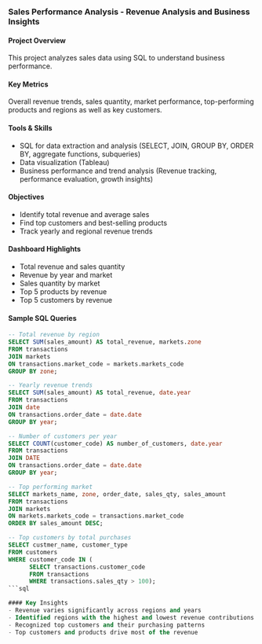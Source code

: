### Sales Performance Analysis - Revenue Analysis and Business Insights

#### Project Overview
This project analyzes sales data using SQL to understand business performance. 

#### Key Metrics
Overall revenue trends, sales quantity, market performance, top-performing products and regions as well as key customers.

#### Tools & Skills
- SQL for data extraction and analysis (SELECT, JOIN, GROUP BY, ORDER BY, aggregate functions, subqueries)
- Data visualization (Tableau)  
- Business performance and trend analysis (Revenue tracking, performance evaluation, growth insights)

#### Objectives
- Identify total revenue and average sales
- Find top customers and best-selling products
- Track yearly and regional revenue trends

#### Dashboard Highlights
- Total revenue and sales quantity
- Revenue by year and market
- Sales quantity by market
- Top 5 products by revenue
- Top 5 customers by revenue

#### Sample SQL Queries

```sql
-- Total revenue by region
SELECT SUM(sales_amount) AS total_revenue, markets.zone
FROM transactions
JOIN markets
ON transactions.market_code = markets.markets_code
GROUP BY zone;

-- Yearly revenue trends
SELECT SUM(sales_amount) AS total_revenue, date.year
FROM transactions
JOIN date
ON transactions.order_date = date.date
GROUP BY year;

-- Number of customers per year
SELECT COUNT(customer_code) AS number_of_customers, date.year
FROM transactions
JOIN DATE 
ON transactions.order_date = date.date
GROUP BY year;

-- Top performing market
SELECT markets_name, zone, order_date, sales_qty, sales_amount
FROM transactions
JOIN markets
ON markets.markets_code = transactions.market_code
ORDER BY sales_amount DESC;

-- Top customers by total purchases
SELECT custmer_name, customer_type
FROM customers
WHERE customer_code IN (
      SELECT transactions.customer_code
      FROM transactions
      WHERE transactions.sales_qty > 100);
```sql

#### Key Insights
- Revenue varies significantly across regions and years
- Identified regions with the highest and lowest revenue contributions
- Recognized top customers and their purchasing patterns
- Top customers and products drive most of the revenue
  
